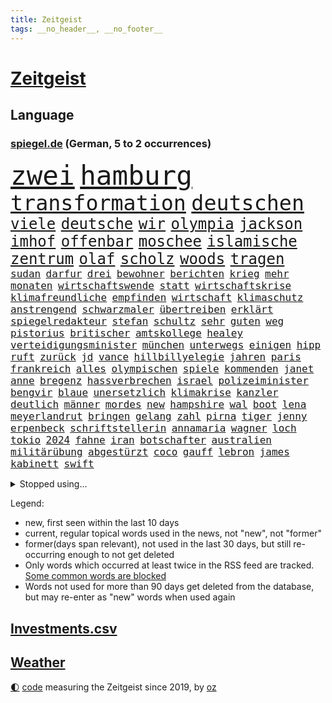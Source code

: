 ```yaml
---
title: Zeitgeist
tags: __no_header__, __no_footer__
---
```


# [Zeitgeist](https://oliz.io/zeitgeist/)

## Language

<h3><a href="https://www.spiegel.de" target="_blank">spiegel.de</a> (German, 5 to 2 occurrences)</h3>
<p style="font-family:monospace">
<span style="font-size:32pt"><a href="news_links.html#zwei" class="current">zwei</a></span>
<span style="font-size:32pt"><a href="news_links.html#hamburg" class="current">hamburg</a></span>
<br>
<span style="font-size:25pt"><a href="news_links.html#transformation" class="new">transformation</a></span>
<span style="font-size:25pt"><a href="news_links.html#deutschen" class="current">deutschen</a></span>
<br>
<span style="font-size:18pt"><a href="news_links.html#viele" class="current">viele</a></span>
<span style="font-size:18pt"><a href="news_links.html#deutsche" class="current">deutsche</a></span>
<span style="font-size:18pt"><a href="news_links.html#wir" class="current">wir</a></span>
<span style="font-size:18pt"><a href="news_links.html#olympia" class="current">olympia</a></span>
<span style="font-size:18pt"><a href="news_links.html#jackson" class="current">jackson</a></span>
<span style="font-size:18pt"><a href="news_links.html#imhof" class="new">imhof</a></span>
<span style="font-size:18pt"><a href="news_links.html#offenbar" class="current">offenbar</a></span>
<span style="font-size:18pt"><a href="news_links.html#moschee" class="current">moschee</a></span>
<span style="font-size:18pt"><a href="news_links.html#islamische" class="current">islamische</a></span>
<span style="font-size:18pt"><a href="news_links.html#zentrum" class="current">zentrum</a></span>
<span style="font-size:18pt"><a href="news_links.html#olaf" class="current">olaf</a></span>
<span style="font-size:18pt"><a href="news_links.html#scholz" class="current">scholz</a></span>
<span style="font-size:18pt"><a href="news_links.html#woods" class="new">woods</a></span>
<span style="font-size:18pt"><a href="news_links.html#tragen" class="current">tragen</a></span>
<br>
<span style="font-size:12pt"><a href="news_links.html#sudan" class="current">sudan</a></span>
<span style="font-size:12pt"><a href="news_links.html#darfur" class="current">darfur</a></span>
<span style="font-size:12pt"><a href="news_links.html#drei" class="current">drei</a></span>
<span style="font-size:12pt"><a href="news_links.html#bewohner" class="current">bewohner</a></span>
<span style="font-size:12pt"><a href="news_links.html#berichten" class="current">berichten</a></span>
<span style="font-size:12pt"><a href="news_links.html#krieg" class="current">krieg</a></span>
<span style="font-size:12pt"><a href="news_links.html#mehr" class="current">mehr</a></span>
<span style="font-size:12pt"><a href="news_links.html#monaten" class="current">monaten</a></span>
<span style="font-size:12pt"><a href="news_links.html#wirtschaftswende" class="current">wirtschaftswende</a></span>
<span style="font-size:12pt"><a href="news_links.html#statt" class="current">statt</a></span>
<span style="font-size:12pt"><a href="news_links.html#wirtschaftskrise" class="current">wirtschaftskrise</a></span>
<span style="font-size:12pt"><a href="news_links.html#klimafreundliche" class="current">klimafreundliche</a></span>
<span style="font-size:12pt"><a href="news_links.html#empfinden" class="current">empfinden</a></span>
<span style="font-size:12pt"><a href="news_links.html#wirtschaft" class="current">wirtschaft</a></span>
<span style="font-size:12pt"><a href="news_links.html#klimaschutz" class="current">klimaschutz</a></span>
<span style="font-size:12pt"><a href="news_links.html#anstrengend" class="new">anstrengend</a></span>
<span style="font-size:12pt"><a href="news_links.html#schwarzmaler" class="new">schwarzmaler</a></span>
<span style="font-size:12pt"><a href="news_links.html#übertreiben" class="current">übertreiben</a></span>
<span style="font-size:12pt"><a href="news_links.html#erklärt" class="current">erklärt</a></span>
<span style="font-size:12pt"><a href="news_links.html#spiegelredakteur" class="current">spiegelredakteur</a></span>
<span style="font-size:12pt"><a href="news_links.html#stefan" class="current">stefan</a></span>
<span style="font-size:12pt"><a href="news_links.html#schultz" class="current">schultz</a></span>
<span style="font-size:12pt"><a href="news_links.html#sehr" class="current">sehr</a></span>
<span style="font-size:12pt"><a href="news_links.html#guten" class="current">guten</a></span>
<span style="font-size:12pt"><a href="news_links.html#weg" class="current">weg</a></span>
<span style="font-size:12pt"><a href="news_links.html#pistorius" class="current">pistorius</a></span>
<span style="font-size:12pt"><a href="news_links.html#britischer" class="current">britischer</a></span>
<span style="font-size:12pt"><a href="news_links.html#amtskollege" class="new">amtskollege</a></span>
<span style="font-size:12pt"><a href="news_links.html#healey" class="new">healey</a></span>
<span style="font-size:12pt"><a href="news_links.html#verteidigungsminister" class="current">verteidigungsminister</a></span>
<span style="font-size:12pt"><a href="news_links.html#münchen" class="current">münchen</a></span>
<span style="font-size:12pt"><a href="news_links.html#unterwegs" class="current">unterwegs</a></span>
<span style="font-size:12pt"><a href="news_links.html#einigen" class="current">einigen</a></span>
<span style="font-size:12pt"><a href="news_links.html#hipp" class="current">hipp</a></span>
<span style="font-size:12pt"><a href="news_links.html#ruft" class="current">ruft</a></span>
<span style="font-size:12pt"><a href="news_links.html#zurück" class="current">zurück</a></span>
<span style="font-size:12pt"><a href="news_links.html#jd" class="new">jd</a></span>
<span style="font-size:12pt"><a href="news_links.html#vance" class="new">vance</a></span>
<span style="font-size:12pt"><a href="news_links.html#hillbillyelegie" class="new">hillbillyelegie</a></span>
<span style="font-size:12pt"><a href="news_links.html#jahren" class="current">jahren</a></span>
<span style="font-size:12pt"><a href="news_links.html#paris" class="current">paris</a></span>
<span style="font-size:12pt"><a href="news_links.html#frankreich" class="current">frankreich</a></span>
<span style="font-size:12pt"><a href="news_links.html#alles" class="current">alles</a></span>
<span style="font-size:12pt"><a href="news_links.html#olympischen" class="current">olympischen</a></span>
<span style="font-size:12pt"><a href="news_links.html#spiele" class="current">spiele</a></span>
<span style="font-size:12pt"><a href="news_links.html#kommenden" class="current">kommenden</a></span>
<span style="font-size:12pt"><a href="news_links.html#janet" class="current">janet</a></span>
<span style="font-size:12pt"><a href="news_links.html#anne" class="current">anne</a></span>
<span style="font-size:12pt"><a href="news_links.html#bregenz" class="new">bregenz</a></span>
<span style="font-size:12pt"><a href="news_links.html#hassverbrechen" class="new">hassverbrechen</a></span>
<span style="font-size:12pt"><a href="news_links.html#israel" class="current">israel</a></span>
<span style="font-size:12pt"><a href="news_links.html#polizeiminister" class="new">polizeiminister</a></span>
<span style="font-size:12pt"><a href="news_links.html#bengvir" class="new">bengvir</a></span>
<span style="font-size:12pt"><a href="news_links.html#blaue" class="current">blaue</a></span>
<span style="font-size:12pt"><a href="news_links.html#unersetzlich" class="current">unersetzlich</a></span>
<span style="font-size:12pt"><a href="news_links.html#klimakrise" class="current">klimakrise</a></span>
<span style="font-size:12pt"><a href="news_links.html#kanzler" class="current">kanzler</a></span>
<span style="font-size:12pt"><a href="news_links.html#deutlich" class="current">deutlich</a></span>
<span style="font-size:12pt"><a href="news_links.html#männer" class="current">männer</a></span>
<span style="font-size:12pt"><a href="news_links.html#mordes" class="current">mordes</a></span>
<span style="font-size:12pt"><a href="news_links.html#new" class="current">new</a></span>
<span style="font-size:12pt"><a href="news_links.html#hampshire" class="current">hampshire</a></span>
<span style="font-size:12pt"><a href="news_links.html#wal" class="new">wal</a></span>
<span style="font-size:12pt"><a href="news_links.html#boot" class="current">boot</a></span>
<span style="font-size:12pt"><a href="news_links.html#lena" class="current">lena</a></span>
<span style="font-size:12pt"><a href="news_links.html#meyerlandrut" class="current">meyerlandrut</a></span>
<span style="font-size:12pt"><a href="news_links.html#bringen" class="current">bringen</a></span>
<span style="font-size:12pt"><a href="news_links.html#gelang" class="current">gelang</a></span>
<span style="font-size:12pt"><a href="news_links.html#zahl" class="current">zahl</a></span>
<span style="font-size:12pt"><a href="news_links.html#pirna" class="current">pirna</a></span>
<span style="font-size:12pt"><a href="news_links.html#tiger" class="current">tiger</a></span>
<span style="font-size:12pt"><a href="news_links.html#jenny" class="current">jenny</a></span>
<span style="font-size:12pt"><a href="news_links.html#erpenbeck" class="current">erpenbeck</a></span>
<span style="font-size:12pt"><a href="news_links.html#schriftstellerin" class="current">schriftstellerin</a></span>
<span style="font-size:12pt"><a href="news_links.html#annamaria" class="new">annamaria</a></span>
<span style="font-size:12pt"><a href="news_links.html#wagner" class="current">wagner</a></span>
<span style="font-size:12pt"><a href="news_links.html#loch" class="current">loch</a></span>
<span style="font-size:12pt"><a href="news_links.html#tokio" class="current">tokio</a></span>
<span style="font-size:12pt"><a href="news_links.html#2024" class="current">2024</a></span>
<span style="font-size:12pt"><a href="news_links.html#fahne" class="current">fahne</a></span>
<span style="font-size:12pt"><a href="news_links.html#iran" class="current">iran</a></span>
<span style="font-size:12pt"><a href="news_links.html#botschafter" class="current">botschafter</a></span>
<span style="font-size:12pt"><a href="news_links.html#australien" class="current">australien</a></span>
<span style="font-size:12pt"><a href="news_links.html#militärübung" class="current">militärübung</a></span>
<span style="font-size:12pt"><a href="news_links.html#abgestürzt" class="current">abgestürzt</a></span>
<span style="font-size:12pt"><a href="news_links.html#coco" class="current">coco</a></span>
<span style="font-size:12pt"><a href="news_links.html#gauff" class="current">gauff</a></span>
<span style="font-size:12pt"><a href="news_links.html#lebron" class="current">lebron</a></span>
<span style="font-size:12pt"><a href="news_links.html#james" class="current">james</a></span>
<span style="font-size:12pt"><a href="news_links.html#kabinett" class="current">kabinett</a></span>
<span style="font-size:12pt"><a href="news_links.html#swift" class="current">swift</a></span>
</p>
<details>
<summary>Stopped using...</summary>
<p class="former" style="font-size:12pt">
coronakrise(1371) führerschein(1371) vergeblich(1370) korruption(1369) mittelmeer(1369) richten(1369) österreichische(1369) energien(1368) gewerkschaft(1368) nachfolge(1368) positionen(1368) schiff(1368) betreiber(1367) geflüchteten(1367) ifoinstitut(1367) landtag(1367) leipzig(1367) übergeben(1367) aufnahmen(1366) bundesländer(1366) gesunken(1366) kriminellen(1366) seitdem(1366) senat(1366) 33(1365) 37(1365) angekommen(1365) besiegt(1365) beteiligten(1365) dreimal(1365) eingesetzt(1365) golf(1365) tobt(1365) armut(1364) beschluss(1364) bitten(1364) freiheit(1364) generalsekretär(1364) landesregierung(1364) magdeburg(1364) remis(1364) zurzeit(1364) bekannten(1363) hervor(1363) maßnahme(1363) arbeitsplatz(1362) humanitäre(1362) kämpfe(1362) rassistische(1362) untersagt(1362) weltkrieg(1362) machthaber(1361) teilnehmer(1361) außen(1360) daher(1360) maß(1360) system(1360) trainiert(1360) außerdem(1359) einreisen(1359) kräftig(1359) mai(1359) oliver(1359) frachter(1358) fußballquiz(1358) nummer(1358) unglück(1358) beinahe(1357) halben(1357) optimistisch(1357) rassistischen(1357) störung(1357) vorstoß(1357) nutzer(1356) 31(1355) athleten(1355) brite(1355) forderte(1355) meinem(1355) ausgeliefert(1354) gaben(1354) hielten(1354) torhüter(1354) verfolgt(1354) wachstum(1354) wochenlang(1353) geführt(1352) beklagt(1350) empfängt(1350) pflanzen(1350) 600(1349) aufarbeitung(1349) enge(1348) berater(1346) büro(1346) geprägt(1345) holocaust(1344) laufenden(1343) uni(1343) dran(1342) staffel(1340) entschuldigung(1339) vorwürfen(1337) bangen(1335) konferenz(1335) pleite(1335) papier(1333) uhaft(1329) afrikas(1328) geblieben(1327) dauert(1325) erhöhung(1324) herausforderungen(1321) armen(1318) lehrkräfte(1317) plattform(1315) regelmäßig(1298) sachen(1290) niederländer(1260) anna(1256) lehrerin(1242) 38(1140) las(1070) jinping(1062) 20000(1056) gestern(1056) jahrzehnt(1051) gewohnt(1042) schlafen(1037) befreiung(1034) irritiert(1028) offene(1024) dokumentiert(1016) kursieren(1010) bekräftigt(1006) abkommen(1002) kurze(1000) ampelparteien(984) härte(971) fußballs(966) akw(953) sank(942) möchten(934) öffentlichrechtlichen(934) bundesinnenministerin(925) kremlchef(925) bat(919) verringern(908) verkündete(907) explosionen(900) spaltung(896) afrikanischen(888) gezwungen(888) helikopter(885) lohnen(883) verwaltung(872) samt(867) gelöst(854) künstlerin(840) gefangenschaft(839) dilemma(828) günstige(828) besetzten(826) wall(814) anschuldigungen(807) klopp(803) hammer(797) stockholm(768) veröffentlichen(753) osnabrück(748) misshandelt(746) fahrgäste(744) erntet(738) deutsch(736) folgten(727) rettungsaktion(725) islamisten(722) toilette(714) zivile(707) professor(694) einladung(693) pleiten(691) ganzes(688) nackt(674) juristische(656) irland(651) eingriff(650) grenzgebiet(641) wohnungsbau(634) ausgegeben(628) parallel(616) verehrt(616) sam(609) digital(605) staates(598) einstige(597) ig(597) testet(596) technische(589) gekostet(585) familiennewsletter(582) wechselte(582) steigern(581) vorbereitung(573) kieler(568) leblos(566) verwendet(564) legendäre(561) reichsbürger(560) ussängerin(551) gegründet(550) christdemokraten(540) c(537) initiative(535) rauchen(533) fahrbahn(531) liebt(529) nordamerika(528) übers(527) jäger(520) verschleppt(519) bremst(518) richtigen(515) angemeldet(513) panik(512) anzeigen(510) umdenken(507) außergewöhnlich(501) merklich(497) gedanken(496) wendepunkt(490) gala(489) 15jähriger(488) ungeklärt(482) erfolgen(475) germany(473) genaue(470) baugenehmigungen(466) schließung(462) bundesligist(460) geflüchtet(459) fluggesellschaften(458) spiegeltalk(456) dringt(455) alarmbereitschaft(445) veröffentlichte(444) sichere(443) 15jährige(426) rechtskräftig(423) filmbranche(422) erregt(421) schief(420) südkoreas(420) motto(419) gegnern(418) infolge(414) iphones(412) anschlägen(408) naturschutz(407) einwanderung(405) terrorgruppe(402) treu(399) drastische(390) 77(389) defensive(386) unterschied(384) einzigen(383) tropfen(383) stellvertretende(378) zügen(377) auflösung(374) massiver(373) stellenabbau(370) beschloss(365) csuchef(365) nationalteam(363) schwedens(359) essener(357) surfen(356) vormittag(354) durchschnitt(353) varianten(350) islamistische(348) mancher(347) antwortet(346) brutaler(346) teuerste(345) britney(344) spears(344) runden(343) bemerkenswert(342) kriegsende(341) margot(340) ernste(337) kindesmissbrauch(334) debütant(329) geöffnet(328) wolff(326) schrecklichen(324) bestens(323) samstagabend(321) sichergestellt(321) trendwende(319) jüdisches(318) digitalen(317) us(317) tisch(315) spanischer(312) astronomen(311) kabine(311) year(310) ködern(308) hall(307) bbc(306) elektroauto(304) harald(303) harmlos(303) rückenschmerzen(303) besserung(299) spezialeinheit(299) abhalten(297) block(297) heutzutage(296) vorgang(294) glänzt(293) toptalent(293) appellieren(292) sicherheitslage(291) ständige(291) rage(290) herbert(289) noten(289) holocaustüberlebende(288) getöteter(287) massenproteste(287) verliebt(287) dallas(286) einander(286) singen(286) unschuldig(285) rief(283) verheiratet(282) verdrängt(281) duo(280) eröffnung(280) eustaaten(280) fußballweltmeister(278) fracht(277) tabellenführung(273) zusammengestoßen(271) flüchtig(270) würgen(268) beschießen(267) versuche(266) continental(265) kriegen(264) sanierung(262) leistete(259) klassischen(258) schmerzen(258) terzić(258) wenden(258) überraschende(258) migrationshintergrund(257) kundgebung(256) mohammadi(256) terrorangriff(251) neukölln(250) wild(250) night(249) bezahlkarte(248) weihnachten(248) schwaben(247) tipp(245) liebäugelt(243) mangelt(243) flensburg(242) fdppolitikerin(241) rafah(241) warnstreik(240) jüdinnen(239) topmanager(238) 29jähriger(234) veränderung(234) ukrainehilfe(231) erfolgsserie(230) turnieren(230) ampelpartner(229) gibt’s(229) student(229) thailändische(229) websites(229) eigenem(228) einschnitte(227) hast(227) härtetest(226) manch(225) verschaffen(223) besorgniserregend(220) mavericks(220) abwärtstrend(218) golden(217) geliebt(216) robbie(215) argentinischen(213) zweikampf(213) ausgenommen(212) dreijähriger(211) immense(210) erschoss(207) fdpfinanzminister(207) zielen(207) flugreisende(205) simon(205) erfolgserlebnis(204) exprofi(203) demütigungen(202) natopartnern(200) gleichgeschlechtliche(199) stromausfall(197) ermittlungsverfahren(196) inspirieren(196) versteht(196) stift(195) österreicher(195) grant(194) wundert(194) aktiviert(192) geschützt(192) ostdeutsche(192) zeitalter(192) 28(191) hungern(190) on(190) verfügt(189) anwendung(188) heer(188) edin(187) rammte(187) schwestern(186) meiden(184) 1997(183) dreistelligen(183) brandenburgischen(182) schröders(182) unbestimmte(181) angepasst(180) haftanstalt(180) kinderpornografie(180) nicole(180) rutscht(179) sendet(176) körperlich(175) arbeitsminister(174) trotzt(174) patriotismus(173) rekordniveau(173) 1980(171) ehren(171) niedersachsens(170) stromausfälle(170) elisabeth(169) prozessbeginn(169) single(169) benötigte(168) mona(168) privates(168) brasilianer(167) gepäck(167) zeitenwende(167) sommermärchen(166) sony(166) kinos(165) kunstausstellung(165) teamchef(165) alarmierte(164) ranghohen(164) sinkflug(163) zugunglück(163) zweifache(163) fehlenden(162) mehrjährige(162) marlene(161) allgegenwärtig(160) erhöhte(160) holten(160) gegenmaßnahmen(159) gestalt(159) angekündigten(158) musikerin(158) opferzahlen(157) piloten(157) gras(156) schusswaffen(156) sophie(156) go(154) lehrkräften(154) demonstrierten(153) great(153) korallenriffe(153) lamar(153) substanz(153) aufgespürt(151) bunte(150) rod(149) wille(149) geschichtsbücher(148) ausländischer(147) gegenentwurf(147) ios(147) riefen(147) unterrichtet(147) deutschem(146) gerügt(146) anonymer(145) athletinnen(145) justin(145) meeresgrund(145) zentral(145) verbringen(144) verknüpft(144) ablenkungsmanöver(143) minderjährigen(143) styles(143) regimekritischen(142) schweiß(142) inakzeptabel(141) einsehen(140) landtagswahl(140) albion(139) bildungssystem(139) bundesstraße(139) verschwindet(139) zerlegt(139) fraglich(138) grotesk(138) lösten(138) rettungskräften(138) binden(137) duellieren(137) grünenchef(137) hard(136) benennen(135) korruptionsvorwürfen(135) oleksandr(135) augenzeugen(134) erkrankten(134) meisterschaft(134) unmöglich(134) falscher(132) kartenzahlung(132) schale(132) schuhe(132) versetzt(132) 450(131) cyrus(131) miley(131) starkoch(131) gegessen(130) horten(130) handlungen(129) revolutionsgericht(129) maximilian(128) selbstverständlich(128) verhältnismäßig(128) apples(127) kw(127) labourpartei(127) wahlniederlage(127) beauftragt(126) haustür(126) intensive(126) lea(126) seltsamen(126) sumoringer(126) unangenehme(126) bluttat(125) storniert(125) umweltministerium(125) boatengs(124) masse(124) verlorene(124) wildtiere(124) sitze(122) vergleichbar(122) sicherheitsabkommen(120) germany’s(119) jacht(119) next(119) photographer(119) topmodel(119) 28jährigen(118) chefcoach(118) dublin(118) major(118) muslimischen(118) gegenstand(117) gerührt(117) strafrecht(117) tschetschenien(117) cook(116) höchstens(116) sorgerecht(116) argumentierte(114) episode(114) hörte(114) verurteilter(114) altersvorsorge(113) bundesamtes(113) laufnewsletter(113) spezielles(113) insider(112) ipads(112) passenden(112) raste(112) arbeitsbedingungen(111) heben(111) douglas(110) erkämpft(110) mad(110) verachtung(110) marschiert(109) tschechiens(109) aufgelegt(108) mitgründer(108) marihuana(107) schnellste(107) segeln(107) sexismus(107) überlassen(107) brust(106) thailänder(106) untätigkeit(106) vorlage(106) irischen(105) kommentierte(105) oscarpreisträger(105) plastik(105) vermont(105) applaus(104) flüchtlingen(104) kriminalpolizei(104) siri(104) gordon(103) verschuldete(103) vielfach(103) dokumentation(102) katie(102) lärm(102) montenegro(102) seeweg(102) zaubert(102) gebunden(101) traumtor(101) vergiftet(101) beier(100) flirten(100) probefahrt(100) bestanden(98) friedensgipfel(98) gartenkolumne(98) großstädte(98) kasia(98) lenhardt(98) wettbewerbsfähigkeit(98) wurm(98) protestcamp(97) schick(97) studien(97) wolken(97) abschrecken(96) bedingung(96) drosten(95) einblick(95) ermutigt(95) heimeuropameisterschaft(95) rekorde(95) usfernsehen(95) 105(94) forum(94) schlüsse(94) unseres(94) verschütteten(94) unfällen(93) brachen(92) geburtenrate(92) keeper(92) neoliberalen(92) patzt(92) jahrelanger(91) knall(91) leidenschaft(91) motor(91) afghanische(90) angetan(90) anwälten(90) erfrischend(90) irrtum(90) superfood(90) assistentin(89) bierhoff(89) brillierte(89) harmlosen(89) trainerfrage(89) videoclip(89) arbeitszeit(88) baerbocks(88) eroller(88) gezeichnet(88) kahn(88) stop(88) benachbarten(87) flugbetrieb(87) medizinstudium(87) mitfavorit(87) mobben(87) oxford(87) rüstungshersteller(87) treibstoff(87) absichern(86) dementsprechend(86) dfbtrikot(86) memoir(86) tschechische(86) umplanen(86) büchern(85) coronaaufarbeitung(85) frauenfußball(85) herausgesucht(85) konjunkturprognose(85) maryland(85) miniwachstum(85) schwiegervater(85) techniken(85) trikots(85) isableger(84) erholen(83) grandiosen(83) guillaume(83) millionenverlust(83) studio(83) ursachen(83) youngster(83) zermatt(83) ärztinnen(83) 17jährigen(82) anhäufen(82) depressive(82) frische(82) geschmissen(82) heilt(82) jk(82) leichten(82) potterautorin(82) rowling(82) saharastaub(82) verzerrt(82) baldige(81) bart(81) filmindustrie(81) friedländer(81) kurdischen(81) streckt(81) alleinsein(80) anspielungen(80) ispk(80) kommunalwahlen(80) narges(80) purem(80) affären(79) akteure(79) einschränken(79) feigen(79) jerry(79) kürzen(79) unfreiwillig(79) euzölle(78) geldautomaten(78) kinderbücher(78) lebensabend(78) süditalien(78) iraner(77) prokopenko(77) furioses(76) lehrte(76) mariupol(76) schleifte(76) spioniert(76) tui(76) zuwachs(76) 74jähriger(75) behoben(75) eukommissarin(75) oberster(75) quält(75) suchtkranke(75) terzićs(75) bizarr(74) mcdonald’s(74) möller(74) tornados(74) usfinanzministerin(74) veruntreut(74) yellen(74) zeilen(74) angepasste(73) arbeitsunfall(73) einstellung(73) füchse(73) parteispitze(73) porzellan(73) psychiatrie(73) psychiatrisches(73) unternehmensberater(73) wildpferde(73) bordeaux(72) giftig(72) mischt(72) schutzausrüstung(72) schürt(72) unterstützte(72) verfassungsschützer(72) ablauf(71) beitragen(71) morgan(71) russ(71) weigerten(71) zugeschlagen(71) 1987(70) aufgebrochen(70) bruno(70) erliegt(70) europol(70) hauskauf(70) oleksij(70) prämien(70) schmerzmittel(70) brighton(69) effizienz(69) hove(69) immobilienkauf(69) jahrhunderts(69) verteidigte(69) baseballstar(68) befanden(68) chinareise(68) flüssen(68) handelsstreit(68) herd(68) kämpften(68) nehammer(68) zugstrecken(68) abbekommen(67) bestritt(67) hollywoodgrößen(67) islam(67) psychotherapeutin(67) steiermark(67) abgeschaltet(66) beantworten(66) bruch(66) einzuschränken(66) inbegriff(66) sphären(66) unbekannt(66) überschwänglich(66) durchquert(65) fahrenden(65) gebäudes(65) lebensgrundlage(65) publikums(65) revidiert(65) sequel(65) unterhält(65) virologe(65) wovor(65) övp(65) entgeht(64) integrieren(64) kasachstan(64) konfrontation(64) milliardärin(64) ramsay(64) spiegelbuch(64) axt(63) europäischer(63) gekippt(63) iphonekonzern(63) kundschaft(63) liebeserklärung(63) mclarenpilot(63) mecklenburgischen(63) revolutioniert(63) starspieler(63) verschuldung(63) bewährte(62) fossiler(62) gender(62) kehren(62) rängen(62) systematisch(62) toto(62) wohnungslose(62) afdlandrat(61) enttäuschte(61) sesselmann(61) finanzkriminalität(60) flasche(60) heiße(60) schriftstellerverbands(60) unterschätzte(60) vertreibt(60) ölexporte(60) 157(59) erwogen(59) fti(59) ginge(59) grevesmühlen(59) menstar(59) reiseveranstalter(59) salehi(59) siemens(59) steigert(59) toomaj(59) versicherungen(59) 145(58) gesellen(58) kultusministerkonferenz(58) leitete(58) nachfolgerin(58) privater(58) problematisch(58) sonnensystems(58) thronfolger(58) zeltplatz(58) ausgepackt(57) chemotherapie(57) entmutigen(57) hauptdarsteller(57) marvin(57) schockmoment(57) wahlschlappe(57) wandte(57) rtvs(56) stinkende(56) typisches(56) usunis(56) vermitteln(56) wundern(56) öffentlichrechtliche(56) bluthund(55) getrübt(55) havarien(55) kadyrow(55) likes(55) naruhito(55) propalästinensisches(55) ramsan(55) tank(55) tschetschenenführer(55) zuzutrauen(55) beckhams(54) drittstaaten(54) erektionsstörungen(54) g(54) kalifat(54) kohls(54) streumunition(54) 1988(53) beheben(53) eugesetz(53) rosen(53) traunstein(53) wasserfälle(53) assistent(52) bahnstreiks(52) durchfall(52) erbrechen(52) friedenskonferenz(52) kigeneriert(52) lilly(52) mix(52) nickelodeon(52) schulleitung(52) autonomes(51) erarbeitet(51) haare(51) mister(51) polizeiangaben(51) reichsbürgerprozess(51) schärferes(51) streams(51) tierschutz(51) unbeantwortet(51) brennpunkt(50) darzustellen(50) erkennbar(50) erzwingen(50) landeten(50) planten(50) städtetag(50) ultrarechte(50) bahnhofs(49) freeman(49) fußballteams(49) gab’s(49) kerstin(49) krankenhausreif(49) niemandem(49) tagelangem(49) aufrüstung(48) baumängeln(48) berlinlichtenberg(48) konsequente(48) nickelodeonskandal(48) seenotretter(48) stromtrassen(48) vertraut(48) barbra(47) losgegangen(47) nachrufe(47) rowlings(47) streisand(47) unangemessene(47) unbekanntes(47) unterhalten(47) afrikanische(46) hörbücher(46) quadratmeter(46) somit(46) zusammenarbeiten(46) bundesligaprofi(45) drake(45) kendrick(45) optimale(45) rocky(45) ankommende(44) radfahren(44) roll(44) rosa(44) schliersee(44) 53jährige(43) aufwendig(43) berlinmoabit(43) bilden(43) häuft(43) saugt(43) cduinnenminister(42) heidenreichs(42) protein(42) beherrschen(41) freigekommen(41) granit(41) macs(41) republikanerin(41) tiefgarage(41) waschbären(41) weicht(41) xhaka(41) 1996(40) babbel(40) bestellte(40) datenschutz(40) lebensraum(40) radikaler(40) anlocken(39) defekt(39) deportation(39) ferrell(39) futter(39) plädoyer(39) tinder(39) vatertag(39) eröffnungsspiel(38) führungstreffer(38) innenministerkonferenz(38) leopard2panzer(38) nhl(38) retourkutsche(38) seriöse(38) siege(38) tomatensauce(38) umständen(38) buhrufen(37) fu(37) gerard(37) moderatorin(37) piqué(37) wandern(37) auftaktspiel(36) bildungsungerechtigkeit(36) für(36) kaulitz(36) spielzeit(36) 1800(35) albanien(35) association(35) comebacks(35) fälschungen(35) griechische(35) klimawandels(35) schoigu(35) staatsbesuch(35) tennet(35) toilettengang(35) sonderzölle(34) ussoldat(34) 89jährige(33) abneigung(33) aufgemacht(33) erahnen(33) fritzl(33) kolonialen(33) normaler(33) quatsch(33) sandy(33) sexualstraftäter(33) socialmediastar(33) zelebriert(33) beeinträchtigt(32) befreiten(32) daum(32) jahrhunderten(32) kürzung(32) rettungsteams(32) scharfen(32) women(32) bedrohte(31) efahrzeuge(31) führer(31) herde(31) kriegskabinett(31) mumbai(31) reeperbahn(31) sde(31) sesamstraße(31) teiman(31) wunderbar(31) überschlagen(31) aargau(30) alfaschir(30) alkoholisiert(30) appellierte(30) ausschließlich(30) kanton(30) konzernchefs(30) saurier(30) schweizerischen(30) spazieren(30) 23jähriger(29) beißen(29) erfolgreichster(29) erlöste(29) erntehelfer(29) erschießen(29) europawahlkampf(29) gantz(29) kiosk(29) reichsbürgergruppe(29) abdankung(28) diebstahls(28) einzustellen(28) fußballtrainer(28) golfprofi(28) hergang(28) kindersitze(28) made(28) überwindung(28) beeindrucken(27) datingplattform(27) erdrutsches(27) lesben(27) militäraktion(27) syltvideo(27) tourist(27) trinkgeld(27) verbrennungsmotors(27) freundliches(26) künstliches(26) misserfolge(26) monteur(26) philharmoniker(26) unfalls(26) wackeln(26) wertvollste(26) food(25) linkenpolitikerin(25) logo(25) nahelegen(25) schutzsuchenden(25) verbringt(25) foster(24) jodie(24) pcs(24) recall(24) rechtsrucks(24) rheinlandpfälzischen(24) schauspielerei(24) shania(24) spielklasse(24) suchfunktion(24) twain(24) zugtoiletten(24) ausgebuht(23) billboard(23) chirurgie(23) erstligisten(23) vereint(23) verspätet(23) damalige(22) elektrofahrzeuge(22) mitleid(22) popqueen(22) traurigen(22) wehrhaft(22) bestohlen(21) gehuldigt(21) lockte(21) verheerender(21) einreiseverbot(20) klicks(20) krawallen(20) köster(20) maier(20) vollziehen(20) axel(19) diskret(19) fernseher(19) lohn(19) stadiondach(19) 128(18) benny(18) habt(18) stream(18) gefangen(17) indische(17) youtuber(17) ballermänner(16) camilla(16) colour(16) knast(16) konzertbesucher(16) trooping(16) usstreitkräfte(16) versunken(16) atem(15) auktionshaus(15) kidman(15) koma(15) trumpverbündete(15) verabschiedete(15) vernehmungsfähig(15) aufgetreten(14) aufwendigen(14) bundesweiten(14) elementarschäden(14) kommunal(14) micky(14) pflichtversicherung(14) spiegelbildungsnewsletter(14) städtetrip(14) 1960(13) akteur(13) l(13) beliebten(12) finalserie(12) fußballern(12) reihen(12) reisetipps(12) schädliche(12) ingolstadt(11) kleinstparteien(11) statements(11)
</p>
</details>
<p>Legend:
<ul>
<li><span class="new">new</span>, first seen within the last 10 days</li>
<li><span class="current">current</span>, regular topical words used in the news, not "new", not "former"</li>
<li><span class="former">former(days span relevant)</span>, not used in the last 30 days, but still re-occurring enough to not get deleted</li>
<li>Only words which occurred at least twice in the RSS feed are tracked. <a href="language/filters.py">Some common words are blocked</a></li>
<li>Words not used for more than 90 days get deleted from the database, but may re-enter as "new" words when used again</li>
</ul>
</p>

## [Investments](investments.html)[.csv](investments.csv)

## [Weather](weather.html)

<footer>
<a href="javascript:toggleTheme()" class="nav">🌓</a>
<a href="https://github.com/ooz/zeitgeist">code</a> measuring the Zeitgeist since 2019, by <a href="https://oliz.io">oz</a>
</footer>
